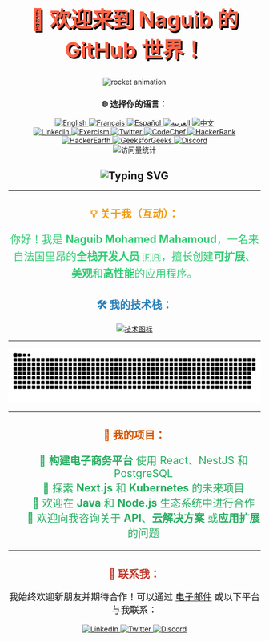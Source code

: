 <h1 align="center" style="font-weight: bold; color: #ff6347; font-size: 3em; text-shadow: 3px 3px #000;">🚀 欢迎来到 Naguib 的 GitHub 世界！</h1>

<div id="header" align="center">
  <!-- Rocket animation -->
  <img src="https://media.giphy.com/media/3oKIPnAiaMCws8nOsE/giphy.gif" width="200" alt="rocket animation" />

  <!-- 语言按钮 -->
  <h3 align="center">🌐 选择你的语言：</h3>
  <div id="language-buttons" align="center">
    <a href="README.md">
      <img src="https://img.shields.io/badge/🇬🇧-English-blue" alt="English" />
    </a>
    <a href="README.fr.md">
      <img src="https://img.shields.io/badge/🇫🇷-Français-blue" alt="Français" />
    </a>
    <a href="README.es.md">
      <img src="https://img.shields.io/badge/🇪🇸-Español-yellow" alt="Español" />
    </a>
    <a href="README.ar.md">
      <img src="https://img.shields.io/badge/🇸🇦-العربية-green" alt="العربية" />
    </a>
    <a href="README.zh.md">
      <img src="https://img.shields.io/badge/🇨🇳-中文-red" alt="中文" />
    </a>
  </div>

  <!-- 社交媒体徽章 -->
  <div id="badges" align="center">
    <a href="https://www.linkedin.com/in/naguib-med/" target="_blank">
      <img src="https://img.shields.io/badge/LinkedIn-0077B5?style=for-the-badge&logo=linkedin&logoColor=white" alt="LinkedIn" />
    </a>
    <a href="https://exercism.org/profiles/Naguib/" target="_blank">
      <img src="https://d24y9kuxp2d7l2.cloudfront.net/assets/icons/exercism-with-logo-black-b427c06c6a068ba9f391734115e4d22dfa876d1d.svg" alt="Exercism" />
    </a>
    <a href="https://twitter.com/NaguibMohamed11" target="_blank">
      <img src="https://img.shields.io/badge/Twitter-1DA1F2?style=for-the-badge&logo=twitter&logoColor=white" alt="Twitter" />
    </a>
    <a href="https://www.codechef.com/users/naguibmed" target="_blank">
      <img src="https://img.shields.io/badge/CodeChef-5B4638?style=for-the-badge&logo=codechef&logoColor=white" alt="CodeChef" />
    </a>
    <a href="https://www.hackerrank.com/moma_naguib" target="_blank">
      <img src="https://img.shields.io/badge/HackerRank-2EC866?style=for-the-badge&logo=hackerrank&logoColor=white" alt="HackerRank" />
    </a>
    <a href="https://www.hackerearth.com/@moma.naguib" target="_blank">
      <img src="https://img.shields.io/badge/HackerEarth-323754?style=for-the-badge&logo=hackerearth&logoColor=white" alt="HackerEarth" />
    </a>
    <a href="https://auth.geeksforgeeks.org/user/momanaf7ug/" target="_blank">
      <img src="https://img.shields.io/badge/GeeksforGeeks-0F9D58?style=for-the-badge&logo=geeksforgeeks&logoColor=white" alt="GeeksforGeeks" />
    </a>
    <a href="Buigan#0001">
      <img src="https://img.shields.io/badge/Discord-7289DA?style=for-the-badge&logo=discord&logoColor=white" alt="Discord" />
    </a>
  </div>

  <!-- 访问量统计 -->
  <img src="https://komarev.com/ghpvc/?username=naguib-med&style=flat-square&color=blue" alt="访问量统计" />
  
  <!-- 自定义欢迎动画 -->
  <h2 align="center">
    <img src="https://readme-typing-svg.herokuapp.com?font=Monoton&size=24&duration=5000&color=F75C7E&center=true&vCenter=true&lines=欢迎+来到+我的+创意中心！" alt="Typing SVG" />
  </h2>
</div>

---

<h2 align="center" style="color: #f39c12;">💡 关于我（互动）：</h2>

<p align="center" style="font-size: 1.5em; color: #2ecc71; line-height: 1.6;">
  你好！我是 <strong>Naguib Mohamed Mahamoud</strong>，一名来自法国里昂的<strong>全栈开发人员</strong> 🇫🇷，擅长创建<strong>可扩展</strong>、<strong>美观</strong>和<strong>高性能</strong>的应用程序。
</p>

<h2 align="center" style="color: #2980b9;">🛠️ 我的技术栈：</h2>

<div align="center">
  <a href="https://skillicons.dev" target="_blank">
    <img src="https://skillicons.dev/icons?i=html,css,js,ts,nodejs,react,nestjs,express,spring,java,python,aws,git,kubernetes,postgresql&theme=dark" alt="技术图标" />
  </a>
</div>

---

<div align="center">
  <!-- 动态贡献图表（Snake Animation） -->
  <img src="https://raw.githubusercontent.com/naguib-med/naguib-med/output/github-contribution-grid-snake-dark.svg" alt="GitHub 贡献动画" />
</div>

---

<h2 align="center" style="color: #d35400;">🚀 我的项目：</h2>

<div align="center">
  <ul style="list-style-type: none; font-size: 1.5em; color: #27ae60;">
    <li>🔭 <strong>构建电子商务平台</strong> 使用 React、NestJS 和 PostgreSQL</li>
    <li>🚀 探索 <strong>Next.js</strong> 和 <strong>Kubernetes</strong> 的未来项目</li>
    <li>🤝 欢迎在 <strong>Java</strong> 和 <strong>Node.js</strong> 生态系统中进行合作</li>
    <li>💬 欢迎向我咨询关于 <strong>API</strong>、<strong>云解决方案</strong> 或<strong>应用扩展</strong>的问题</li>
  </ul>
</div>

---

<h2 align="center" style="color: #c0392b;">🎯 联系我：</h2>

<div align="center">
  <p style="font-size: 1.3em;">我始终欢迎新朋友并期待合作！可以通过 <a href="mailto:moma.naguib@gmail.com">电子邮件</a> 或以下平台与我联系：</p>
  
  <a href="https://www.linkedin.com/in/naguib-mohamed-mahamoud-3baa96177/">
    <img src="https://img.shields.io/badge/-LinkedIn-blue?style=flat-square&logo=Linkedin&logoColor=white" alt="LinkedIn" />
  </a>
  <a href="https://twitter.com/NaguibMohamed11">
    <img src="https://img.shields.io/badge/-Twitter-1DA1F2?style=flat-square&logo=Twitter&logoColor=white" alt="Twitter" />
  </a>
  <a href="Buigan#0001">
    <img src="https://img.shields.io/badge/-Discord-7289DA?style=flat-square&logo=Discord&logoColor=white" alt="Discord" />
  </a>
</div>
